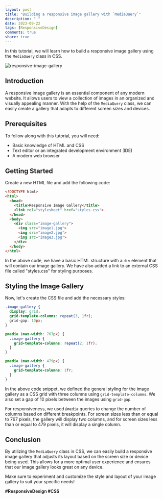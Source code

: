 ```yaml
---
layout: post
title: "Building a responsive image gallery with `MediaQuery`"
description: " "
date: 2023-09-22
tags: [ResponsiveDesign]
comments: true
share: true
---
```


In this tutorial, we will learn how to build a responsive image gallery using the `MediaQuery` class in CSS. 

![responsive-image-gallery](https://example.com/image-gallery.png)

## Introduction

A responsive image gallery is an essential component of any modern website. It allows users to view a collection of images in an organized and visually appealing manner. With the help of the `MediaQuery` class, we can easily create a gallery that adapts to different screen sizes and devices.

## Prerequisites

To follow along with this tutorial, you will need:

- Basic knowledge of HTML and CSS
- Text editor or an integrated development environment (IDE)
- A modern web browser

## Getting Started

Create a new HTML file and add the following code:

```html
<!DOCTYPE html>
<html>
  <head>
    <title>Responsive Image Gallery</title>
    <link rel="stylesheet" href="styles.css">
  </head>
  <body>
    <div class="image-gallery">
      <img src="image1.jpg">
      <img src="image2.jpg">
      <img src="image3.jpg">
    </div>
  </body>
</html>
```

In the above code, we have a basic HTML structure with a `div` element that will contain our image gallery. We have also added a link to an external CSS file called "styles.css" for styling purposes.

## Styling the Image Gallery

Now, let's create the CSS file and add the necessary styles:

```css
.image-gallery {
  display: grid;
  grid-template-columns: repeat(3, 1fr);
  grid-gap: 10px;
}

@media (max-width: 767px) {
  .image-gallery {
    grid-template-columns: repeat(2, 1fr);
  }
}

@media (max-width: 479px) {
  .image-gallery {
    grid-template-columns: 1fr;
  }
}
```

In the above code snippet, we defined the general styling for the image gallery as a CSS grid with three columns using `grid-template-columns`. We also set a gap of 10 pixels between the images using `grid-gap`.

For responsiveness, we used `@media` queries to change the number of columns based on different breakpoints. For screen sizes less than or equal to 767 pixels, the gallery will display two columns, and for screen sizes less than or equal to 479 pixels, it will display a single column.

## Conclusion

By utilizing the `MediaQuery` class in CSS, we can easily build a responsive image gallery that adjusts its layout based on the screen size or device being used. This allows for a more optimal user experience and ensures that our image gallery looks great on any device. 

Make sure to experiment and customize the style and layout of your image gallery to suit your specific needs!

**#ResponsiveDesign #CSS**